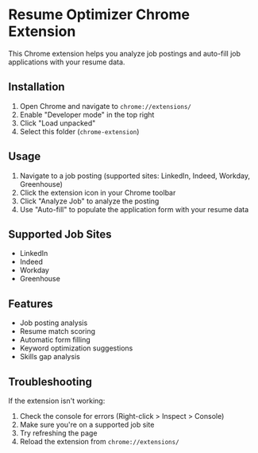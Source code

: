 # Resume Optimizer Chrome Extension

This Chrome extension helps you analyze job postings and auto-fill job applications with your resume data.

## Installation

1. Open Chrome and navigate to `chrome://extensions/`
2. Enable "Developer mode" in the top right
3. Click "Load unpacked"
4. Select this folder (`chrome-extension`)

## Usage

1. Navigate to a job posting (supported sites: LinkedIn, Indeed, Workday, Greenhouse)
2. Click the extension icon in your Chrome toolbar
3. Click "Analyze Job" to analyze the posting
4. Use "Auto-fill" to populate the application form with your resume data

## Supported Job Sites

- LinkedIn
- Indeed
- Workday
- Greenhouse

## Features

- Job posting analysis
- Resume match scoring
- Automatic form filling
- Keyword optimization suggestions
- Skills gap analysis

## Troubleshooting

If the extension isn't working:

1. Check the console for errors (Right-click > Inspect > Console)
2. Make sure you're on a supported job site
3. Try refreshing the page
4. Reload the extension from `chrome://extensions/`